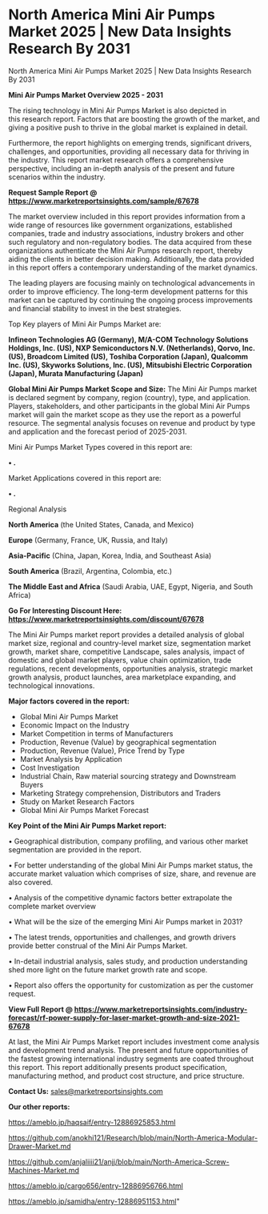 # North America Mini Air Pumps Market 2025 | New Data Insights Research By 2031
North America Mini Air Pumps Market 2025 | New Data Insights Research By 2031

<Strong> Mini Air Pumps Market Overview 2025 - 2031</strong>

The rising technology in Mini Air Pumps Market is also depicted in this research report. Factors that are boosting the growth of the market, and giving a positive push to thrive in the global market is explained in detail.

Furthermore, the report highlights on emerging trends, significant drivers, challenges, and opportunities, providing all necessary data for thriving in the industry. This report market research offers a comprehensive perspective, including an in-depth analysis of the present and future scenarios within the industry.

<strong>Request Sample Report @ <a href=https://www.marketreportsinsights.com/sample/67678>https://www.marketreportsinsights.com/sample/67678</a></strong>

The market overview included in this report provides information from a wide range of resources like government organizations, established companies, trade and industry associations, industry brokers and other such regulatory and non-regulatory bodies. The data acquired from these organizations authenticate the Mini Air Pumps research report, thereby aiding the clients in better decision making. Additionally, the data provided in this report offers a contemporary understanding of the market dynamics.

The leading players are focusing mainly on technological advancements in order to improve efficiency. The long-term development patterns for this market can be captured by continuing the ongoing process improvements and financial stability to invest in the best strategies.

Top Key players of Mini Air Pumps Market are:

<strong>Infineon Technologies AG (Germany), M/A-COM Technology Solutions Holdings, Inc. (US), NXP Semiconductors N.V. (Netherlands), Qorvo, Inc. (US), Broadcom Limited (US), Toshiba Corporation (Japan), Qualcomm Inc. (US), Skyworks Solutions, Inc. (US), Mitsubishi Electric Corporation (Japan), Murata Manufacturing (Japan)</strong>

<strong><b>Global Mini Air Pumps Market Scope and Size:</b></strong>
The Mini Air Pumps market is declared segment by company, region (country), type, and application. Players, stakeholders, and other participants in the global Mini Air Pumps market will gain the market scope as they use the report as a powerful resource. The segmental analysis focuses on revenue and product by type and application and the forecast period of 2025-2031.

Mini Air Pumps Market Types covered in this report are:

<strong>• .</strong>

Market Applications covered in this report are:

<strong>• .</strong> 

Regional Analysis

<strong>North America</strong> (the United States, Canada, and Mexico)

<strong>Europe</strong> (Germany, France, UK, Russia, and Italy)

<strong>Asia-Pacific</strong> (China, Japan, Korea, India, and Southeast Asia)

<strong>South America</strong> (Brazil, Argentina, Colombia, etc.)

<strong>The Middle East and Africa</strong> (Saudi Arabia, UAE, Egypt, Nigeria, and South Africa)

<strong>Go For Interesting Discount Here: <a href=https://www.marketreportsinsights.com/discount/67678>https://www.marketreportsinsights.com/discount/67678</a></strong>

The Mini Air Pumps market report provides a detailed analysis of global market size, regional and country-level market size, segmentation market growth, market share, competitive Landscape, sales analysis, impact of domestic and global market players, value chain optimization, trade regulations, recent developments, opportunities analysis, strategic market growth analysis, product launches, area marketplace expanding, and technological innovations.

<strong><b>Major factors covered in the report:</b></strong>
<ul>
  <li>Global Mini Air Pumps Market </li>
  <li>Economic Impact on the Industry</li>
  <li>Market Competition in terms of Manufacturers</li>
  <li>Production, Revenue (Value) by geographical segmentation</li>
  <li>Production, Revenue (Value), Price Trend by Type</li>
  <li>Market Analysis by Application</li>
  <li>Cost Investigation</li>
  <li>Industrial Chain, Raw material sourcing strategy and Downstream Buyers</li>
  <li>Marketing Strategy comprehension, Distributors and Traders</li>
  <li>Study on Market Research Factors</li>
  <li>Global Mini Air Pumps Market Forecast</li>
</ul>

<strong><b>Key Point of the Mini Air Pumps Market report:</b></strong>

• Geographical distribution, company profiling, and various other market segmentation are provided in the report.

• For better understanding of the global Mini Air Pumps market status, the accurate market valuation which comprises of size, share, and revenue are also covered.

• Analysis of the competitive dynamic factors better extrapolate the complete market overview

• What will be the size of the emerging Mini Air Pumps market in 2031?

• The latest trends, opportunities and challenges, and growth drivers provide better construal of the Mini Air Pumps Market.

• In-detail industrial analysis, sales study, and production understanding shed more light on the future market growth rate and scope.

• Report also offers the opportunity for customization as per the customer request.

<strong><b>View Full Report @ <a href=https://www.marketreportsinsights.com/industry-forecast/rf-power-supply-for-laser-market-growth-and-size-2021-67678>https://www.marketreportsinsights.com/industry-forecast/rf-power-supply-for-laser-market-growth-and-size-2021-67678</a></b></strong>


At last, the Mini Air Pumps Market report includes investment come analysis and development trend analysis. The present and future opportunities of the fastest growing international industry segments are coated throughout this report. This report additionally presents product specification, manufacturing method, and product cost structure, and price structure.

<strong>Contact Us:</strong>
sales@marketreportsinsights.com

<strong>Our other reports:</strong>

<a href=https://ameblo.jp/haqsaif/entry-12886925853.html>https://ameblo.jp/haqsaif/entry-12886925853.html</a>

<a href=https://github.com/anokhi121/Research/blob/main/North-America-Modular-Drawer-Market.md>https://github.com/anokhi121/Research/blob/main/North-America-Modular-Drawer-Market.md</a>

<a href=https://github.com/anjaliiii21/anjj/blob/main/North-America-Screw-Machines-Market.md>https://github.com/anjaliiii21/anjj/blob/main/North-America-Screw-Machines-Market.md</a>

<a href=https://ameblo.jp/cargo656/entry-12886956766.html>https://ameblo.jp/cargo656/entry-12886956766.html</a>

<a href=https://ameblo.jp/samidha/entry-12886951153.html>https://ameblo.jp/samidha/entry-12886951153.html</a>"
